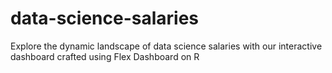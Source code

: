 # data-science-salaries
Explore the dynamic landscape of data science salaries with our interactive dashboard crafted using Flex Dashboard on R
